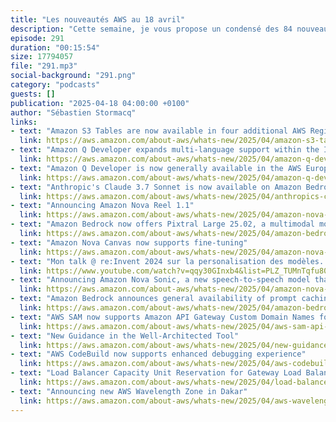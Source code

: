 ```yaml
---
title: "Les nouveautés AWS au 18 avril"
description: "Cette semaine, je vous propose un condensé des 84 nouveautés AWS annoncées au 18 avril, avec un focus sur les 31 annonces qui ne concernent pas des expansions régionales. J’ai sélectionné pour vous 14 annonces qui méritent vraiment l’attention des développeuses et développeurs. Dans cet épisode, on parle beaucoup d’IA générative — avec Claude 3.7 Sonnet, Nova Sonic, Pixtral et bien sûr Amazon Q Developer — mais aussi de nouveautés autour de S3 Tables, CodeBuild, SAM, Gateway Load Balancer et même d’une nouvelle zone Wavelength à Dakar. Bref, un épisode dense et technique pour rester à jour sans y passer des heures.."
episode: 291
duration: "00:15:54"
size: 17794057
file: "291.mp3"
social-background: "291.png"
category: "podcasts"
guests: []
publication: "2025-04-18 04:00:00 +0100"
author: "Sébastien Stormacq"
links:
- text: "Amazon S3 Tables are now available in four additional AWS Regions"
  link: https://aws.amazon.com/about-aws/whats-new/2025/04/amazon-s3-tables-four-additional-regions/
- text: "Amazon Q Developer expands multi-language support within the IDE and CLI"
  link: https://aws.amazon.com/about-aws/whats-new/2025/04/amazon-q-developer-multi-language-ide-cli/
- text: "Amazon Q Developer is now generally available in the AWS Europe (Frankfurt) Region"
  link: https://aws.amazon.com/about-aws/whats-new/2025/04/amazon-q-developer-aws-europe-frankfurt-region/
- text: "Anthropic's Claude 3.7 Sonnet is now available on Amazon Bedrock in Europe"
  link: https://aws.amazon.com/about-aws/whats-new/2025/04/anthropics-claude-3-7-sonnet-amazon-bedrock-europe/
- text: "Announcing Amazon Nova Reel 1.1" 
  link: https://aws.amazon.com/about-aws/whats-new/2025/04/amazon-nova-reel-1-1/
- text: "Amazon Bedrock now offers Pixtral Large 25.02, a multimodal model from Mistral AI"
  link: https://aws.amazon.com/about-aws/whats-new/2025/04/amazon-bedrock-pixtral-large-25-02-mistral-ai/
- text: "Amazon Nova Canvas now supports fine-tuning"
  link: https://aws.amazon.com/about-aws/whats-new/2025/04/amazon-nova-canvas-supports-fine-tuning/
- text: "Mon talk @ re:Invent 2024 sur la personalisation des modèles. Continued pre-training, Fine-Tuning, and RAG"
  link: https://www.youtube.com/watch?v=qqy30GInxb4&list=PLZ_TUMnTqfu807CK1WZis4h89umhDapCE&index=2
- text: "Announcing Amazon Nova Sonic, a new speech-to-speech model that brings real-time voice conversations to Amazon Bedrock"
  link: https://aws.amazon.com/about-aws/whats-new/2025/04/amazon-nova-sonic-speech-to-speech-conversations-bedrock/
- text: "Amazon Bedrock announces general availability of prompt caching"
  link: https://aws.amazon.com/about-aws/whats-new/2025/04/amazon-bedrock-general-availability-prompt-caching/
- text: "AWS SAM now supports Amazon API Gateway Custom Domain Names for private REST APIs"
  link: https://aws.amazon.com/about-aws/whats-new/2025/04/aws-sam-api-gateway-custom-domain-names/
- text: "New Guidance in the Well-Architected Tool"
  link: https://aws.amazon.com/about-aws/whats-new/2025/04/new-guidance-well-architected-tool/
- text: "AWS CodeBuild now supports enhanced debugging experience"
  link: https://aws.amazon.com/about-aws/whats-new/2025/04/aws-codebuild-enhanced-debugging-experience/
- text: "Load Balancer Capacity Unit Reservation for Gateway Load Balancers"
  link: https://aws.amazon.com/about-aws/whats-new/2025/04/load-balancer-capacity-unit-reservation-gateway-load-balancers/
- text: "Announcing new AWS Wavelength Zone in Dakar"
  link: https://aws.amazon.com/about-aws/whats-new/2025/04/aws-wavelength-zone-dakar/
---
```

